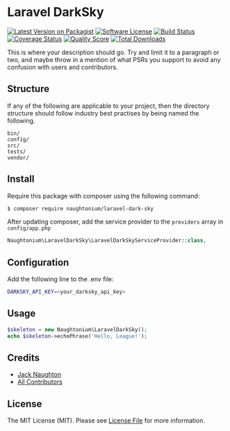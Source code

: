 # Laravel DarkSky

[![Latest Version on Packagist][ico-version]][link-packagist]
[![Software License][ico-license]](LICENSE.md)
[![Build Status][ico-travis]][link-travis]
[![Coverage Status][ico-scrutinizer]][link-scrutinizer]
[![Quality Score][ico-code-quality]][link-code-quality]
[![Total Downloads][ico-downloads]][link-downloads]


This is where your description should go. Try and limit it to a paragraph or two, and maybe throw in a mention of what
PSRs you support to avoid any confusion with users and contributors.

## Structure

If any of the following are applicable to your project, then the directory structure should follow industry best practises by being named the following.

```
bin/        
config/
src/
tests/
vendor/
```


## Install

Require this package with composer using the following command:

``` bash
$ composer require naughtonium/laravel-dark-sky
```


After updating composer, add the service provider to the `providers` array in `config/app.php`

```php
Naughtonium\LaravelDarkSky\LaravelDarkSkyServiceProvider::class,
```

## Configuration

Add the following line to the .env file:

```sh
DARKSKY_API_KEY=<your_darksky_api_key>
```

## Usage

``` php
$skeleton = new Naughtonium\LaravelDarkSky();
echo $skeleton->echoPhrase('Hello, League!');
```

## Credits

- [Jack Naughton][link-author]
- [All Contributors][link-contributors]

## License

The MIT License (MIT). Please see [License File](LICENSE.md) for more information.

[ico-version]: https://img.shields.io/packagist/v/https://github.com/naughtonium/laravel-dark-sky/laravel-dark-sky.svg?style=flat-square
[ico-license]: https://img.shields.io/badge/license-MIT-brightgreen.svg?style=flat-square
[ico-travis]: https://img.shields.io/travis/https://github.com/naughtonium/laravel-dark-sky/laravel-dark-sky/master.svg?style=flat-square
[ico-scrutinizer]: https://img.shields.io/scrutinizer/coverage/g/https://github.com/naughtonium/laravel-dark-sky/laravel-dark-sky.svg?style=flat-square
[ico-code-quality]: https://img.shields.io/scrutinizer/g/https://github.com/naughtonium/laravel-dark-sky/laravel-dark-sky.svg?style=flat-square
[ico-downloads]: https://img.shields.io/packagist/dt/https://github.com/naughtonium/laravel-dark-sky/laravel-dark-sky.svg?style=flat-square

[link-packagist]: https://packagist.org/packages/https://github.com/naughtonium/laravel-dark-sky/laravel-dark-sky
[link-travis]: https://travis-ci.org/https://github.com/naughtonium/laravel-dark-sky/laravel-dark-sky
[link-scrutinizer]: https://scrutinizer-ci.com/g/https://github.com/naughtonium/laravel-dark-sky/laravel-dark-sky/code-structure
[link-code-quality]: https://scrutinizer-ci.com/g/https://github.com/naughtonium/laravel-dark-sky/laravel-dark-sky
[link-downloads]: https://packagist.org/packages/https://github.com/naughtonium/laravel-dark-sky/laravel-dark-sky
[link-author]: https://github.com/holiehandgrenade
[link-contributors]: ../../contributors

